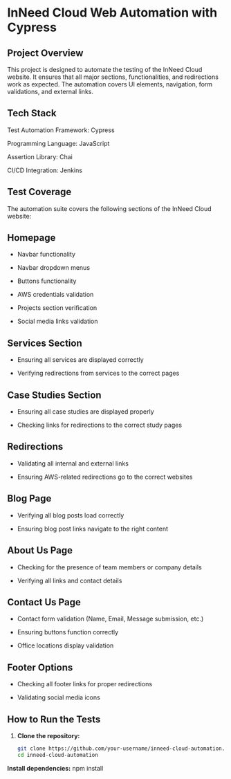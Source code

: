 # InNeed Cloud Web Automation with Cypress

## Project Overview

This project is designed to automate the testing of the InNeed Cloud website. It ensures that all major sections, functionalities, and redirections work as expected. The automation covers UI elements, navigation, form validations, and external links.

## Tech Stack

Test Automation Framework: Cypress 

Programming Language: JavaScript 

Assertion Library: Chai 

CI/CD Integration:  Jenkins 

## Test Coverage

The automation suite covers the following sections of the InNeed Cloud website:

## Homepage

- Navbar functionality

- Navbar dropdown menus

- Buttons functionality

- AWS credentials validation

- Projects section verification

- Social media links validation

## Services Section

- Ensuring all services are displayed correctly

- Verifying redirections from services to the correct pages

## Case Studies Section

- Ensuring all case studies are displayed properly

- Checking links for redirections to the correct study pages

## Redirections

- Validating all internal and external links

- Ensuring AWS-related redirections go to the correct websites

## Blog Page

- Verifying all blog posts load correctly

- Ensuring blog post links navigate to the right content

## About Us Page

- Checking for the presence of team members or company details

- Verifying all links and contact details

## Contact Us Page

- Contact form validation (Name, Email, Message submission, etc.)

- Ensuring buttons function correctly

- Office locations display validation

## Footer Options

- Checking all footer links for proper redirections

- Validating social media icons


##  How to Run the Tests

1. **Clone the repository:**
   ```sh
   git clone https://github.com/your-username/inneed-cloud-automation.git
   cd inneed-cloud-automation

 **Install dependencies:**
   npm install